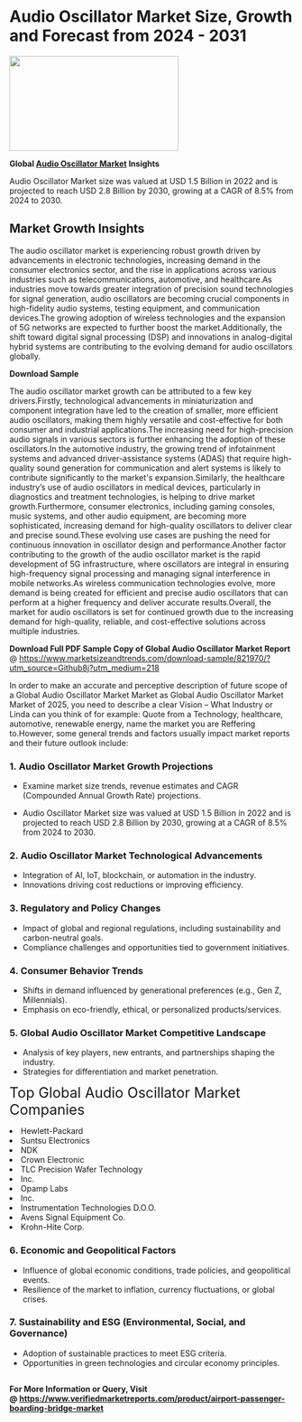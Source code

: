<H1>Audio Oscillator Market Size, Growth and Forecast from 2024 - 2031</H1><img class="aligncenter size-medium wp-image-584254" src="https://thirdeyenews.in/wp-content/uploads/2024/09/Global-Market-Research-300x168.jpeg" alt="" width="300" height="168" /><p><strong>Global&nbsp;<a href="https://www.marketsizeandtrends.com/download-sample/821970/?utm_source=Github8j?utm_medium=218">Audio Oscillator Market</a> Insights</strong></p><p>Audio Oscillator Market size was valued at USD 1.5 Billion in 2022 and is projected to reach USD 2.8 Billion by 2030, growing at a CAGR of 8.5% from 2024 to 2030.</p><p><h2>Market Growth Insights</h2> <p>The audio oscillator market is experiencing robust growth driven by advancements in electronic technologies, increasing demand in the consumer electronics sector, and the rise in applications across various industries such as telecommunications, automotive, and healthcare.As industries move towards greater integration of precision sound technologies for signal generation, audio oscillators are becoming crucial components in high-fidelity audio systems, testing equipment, and communication devices.The growing adoption of wireless technologies and the expansion of 5G networks are expected to further boost the market.Additionally, the shift toward digital signal processing (DSP) and innovations in analog-digital hybrid systems are contributing to the evolving demand for audio oscillators globally.</p> <p><strong>Download Sample</strong></p> <p>The audio oscillator market growth can be attributed to a few key drivers.Firstly, technological advancements in miniaturization and component integration have led to the creation of smaller, more efficient audio oscillators, making them highly versatile and cost-effective for both consumer and industrial applications.The increasing need for high-precision audio signals in various sectors is further enhancing the adoption of these oscillators.In the automotive industry, the growing trend of infotainment systems and advanced driver-assistance systems (ADAS) that require high-quality sound generation for communication and alert systems is likely to contribute significantly to the market's expansion.Similarly, the healthcare industry’s use of audio oscillators in medical devices, particularly in diagnostics and treatment technologies, is helping to drive market growth.Furthermore, consumer electronics, including gaming consoles, music systems, and other audio equipment, are becoming more sophisticated, increasing demand for high-quality oscillators to deliver clear and precise sound.These evolving use cases are pushing the need for continuous innovation in oscillator design and performance.Another factor contributing to the growth of the audio oscillator market is the rapid development of 5G infrastructure, where oscillators are integral in ensuring high-frequency signal processing and managing signal interference in mobile networks.As wireless communication technologies evolve, more demand is being created for efficient and precise audio oscillators that can perform at a higher frequency and deliver accurate results.Overall, the market for audio oscillators is set for continued growth due to the increasing demand for high-quality, reliable, and cost-effective solutions across multiple industries.</p> <p><span class=""><strong>Download Full PDF Sample Copy of Global Audio Oscillator Market Report</strong> @ <a href="https://www.marketsizeandtrends.com/download-sample/821970/?utm_source=Github8j?utm_medium=218" target="_blank">https://www.marketsizeandtrends.com/download-sample/821970/?utm_source=Github8j?utm_medium=218</a></span></p><p>In order to make an accurate and perceptive description of future scope of a Global&nbsp;Audio Oscillator Market Market as Global&nbsp;Audio Oscillator Market Market of 2025, you need to describe a clear Vision &ndash; What Industry or Linda can you think of for example: Quote from a Technology, healthcare, automotive, renewable energy, name the market you are Reffering to.However, some general trends and factors usually impact market reports and their future outlook include:</p><h3>1.&nbsp;<strong>Audio Oscillator Market Growth Projections</strong></h3><ul><li>Examine market size trends, revenue estimates and CAGR (Compounded Annual Growth Rate) projections.</li><li><p>Audio Oscillator Market size was valued at USD 1.5 Billion in 2022 and is projected to reach USD 2.8 Billion by 2030, growing at a CAGR of 8.5% from 2024 to 2030.</p></li></ul><h3>2.&nbsp;<strong>Audio Oscillator Market Technological Advancements</strong></h3><ul><li>Integration of AI, IoT, blockchain, or automation in the industry.</li><li>Innovations driving cost reductions or improving efficiency.</li></ul><h3>3.&nbsp;<strong>Regulatory and Policy Changes</strong></h3><ul><li>Impact of global and regional regulations, including sustainability and carbon-neutral goals.</li><li>Compliance challenges and opportunities tied to government initiatives.</li></ul><h3>4.&nbsp;<strong>Consumer Behavior Trends</strong></h3><ul><li>Shifts in demand influenced by generational preferences (e.g., Gen Z, Millennials).</li><li>Emphasis on eco-friendly, ethical, or personalized products/services.</li></ul><h3>5.&nbsp;<strong>Global Audio Oscillator Market Competitive Landscape</strong></h3><ul><li>Analysis of key players, new entrants, and partnerships shaping the industry.</li><li>Strategies for differentiation and market penetration.</li></ul><p data-pm-slice="1 1 []"><span style="color: inherit; font-family: inherit; font-size: 25px;">Top Global Audio Oscillator Market Companies</span></p><div class="" data-test-id=""><p><li>Hewlett-Packard</li><li> Suntsu Electronics</li><li> NDK</li><li> Crown Electronic</li><li> TLC Precision Wafer Technology</li><li> Inc.</li><li> Opamp Labs</li><li> Inc.</li><li> Instrumentation Technologies D.O.O.</li><li> Avens Signal Equipment Co.</li><li> Krohn-Hite Corp.</li></p></div><h3>6.&nbsp;<strong>Economic and Geopolitical Factors</strong></h3><ul><li>Influence of global economic conditions, trade policies, and geopolitical events.</li><li>Resilience of the market to inflation, currency fluctuations, or global crises.</li></ul><h3>7.&nbsp;<strong>Sustainability and ESG (Environmental, Social, and Governance)</strong></h3><ul><li>Adoption of sustainable practices to meet ESG criteria.</li><li>Opportunities in green technologies and circular economy principles.</li></ul><h2><strong style="font-size: 14px;">For More Information or Query, Visit @&nbsp;</strong><a style="background-color: #ffffff; font-size: 14px;" href="https://www.marketsizeandtrends.com/report/audio-oscillator-market/" target="_blank">https://www.verifiedmarketreports.com/product/airport-passenger-boarding-bridge-market</a></h2>